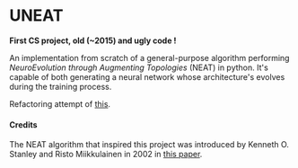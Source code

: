 # UNEAT

**First CS project, old (~2015) and ugly code !**

An implementation from scratch of a general-purpose algorithm performing *NeuroEvolution through Augmenting Topologies* (NEAT) in python. It's capable of both generating a neural network whose architecture's evolves during the training process.

Refactoring attempt of [this](https://github.com/efugier/NEAT).

#### Credits
The NEAT algorithm that inspired this project was introduced by Kenneth O. Stanley and Risto Miikkulainen in 2002 in [this paper](http://nn.cs.utexas.edu/downloads/papers/stanley.ec02.pdf).

